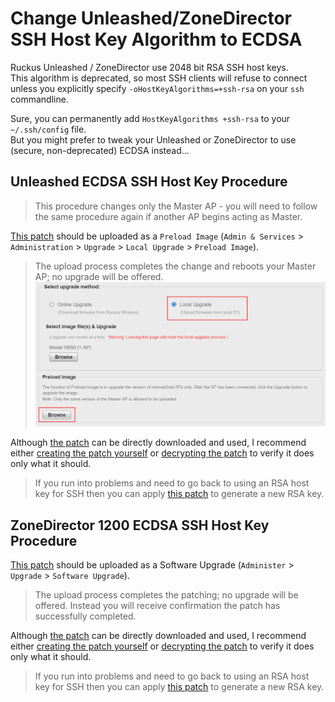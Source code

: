 # Change Unleashed/ZoneDirector SSH Host Key Algorithm to ECDSA

Ruckus Unleashed / ZoneDirector use 2048 bit RSA SSH host keys.  
This algorithm is deprecated, so most SSH clients will refuse to connect unless you explicitly specify `-oHostKeyAlgorithms=+ssh-rsa` on your `ssh` commandline.

Sure, you can permanently add `HostKeyAlgorithms +ssh-rsa` to your `~/.ssh/config` file.  
But you might prefer to tweak your Unleashed or ZoneDirector to use (secure, non-deprecated) ECDSA instead...

## Unleashed ECDSA SSH Host Key Procedure
> This procedure changes only the Master AP - you will need to follow the same procedure again if another AP begins acting as Master.  

[This patch](../images/unleashed.ecdsa.patch.dbg) should be uploaded as a `Preload Image` (`Admin & Services` > `Administration` > `Upgrade` > `Local Upgrade` > `Preload Image`).  
> The upload process completes the change and reboots your Master AP; no upgrade will be offered.  
> ![](../images/Unleashed_Root_Shell.png)  

Although [the patch](../images/unleashed.ecdsa.patch.dbg) can be directly downloaded and used, I recommend either [creating the patch yourself](../Scripts/create_unleashed_ecdsa_patch.sh) or [decrypting the patch](DecryptRuckusBackups.md) to verify it does only what it should.

> If you run into problems and need to go back to using an RSA host key for SSH then you can apply [this patch](../images/unleashed.restore_rsa.patch.dbg) to generate a new RSA key.

## ZoneDirector 1200 ECDSA SSH Host Key Procedure

[This patch](../images/zd1200.ecdsa.patch.img) should be uploaded as a Software Upgrade (`Administer` > `Upgrade` > `Software Upgrade`).  
> The upload process completes the patching; no upgrade will be offered. Instead you will receive confirmation the patch has successfully completed.  

Although [the patch](../images/zd1200.ecdsa.patch.img) can be directly downloaded and used, I recommend either [creating the patch yourself](../Scripts/create_zd1200_ecdsa_patch.sh) or [decrypting the patch](DecryptRuckusBackups.md) to verify it does only what it should.

> If you run into problems and need to go back to using an RSA host key for SSH then you can apply [this patch](../images/zd1200.restore_rsa.patch.img) to generate a new RSA key.
